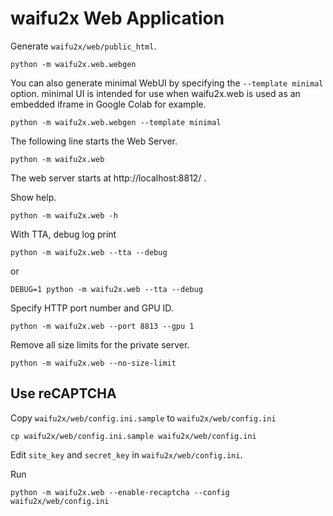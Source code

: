 # waifu2x Web Application

Generate `waifu2x/web/public_html`.
```
python -m waifu2x.web.webgen
```

You can also generate minimal WebUI by specifying the `--template minimal` option.
minimal UI is intended for use when waifu2x.web is used as an embedded iframe in Google Colab for example.
```
python -m waifu2x.web.webgen --template minimal
```

The following line starts the Web Server.
```
python -m waifu2x.web
```
The web server starts at http://localhost:8812/ .

Show help.
```
python -m waifu2x.web -h
```

With TTA, debug log print
```
python -m waifu2x.web --tta --debug
```
or
```
DEBUG=1 python -m waifu2x.web --tta --debug
```

Specify HTTP port number and GPU ID.
```
python -m waifu2x.web --port 8813 --gpu 1
```

Remove all size limits for the private server.
```
python -m waifu2x.web --no-size-limit
```

## Use reCAPTCHA

Copy `waifu2x/web/config.ini.sample` to `waifu2x/web/config.ini`
```
cp waifu2x/web/config.ini.sample waifu2x/web/config.ini
```

Edit `site_key` and `secret_key` in `waifu2x/web/config.ini`.

Run
```
python -m waifu2x.web --enable-recaptcha --config waifu2x/web/config.ini
```
